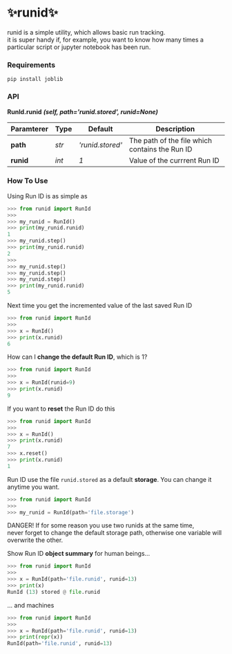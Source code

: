 # :sparkles:runid:sparkles:
runid is a simple utility, which allows basic run tracking.  
it is super handy if, for example, you want to know how many times a particular script or jupyter notebook has been run.


### Requirements

`pip install joblib`


### API

**RunId.runid** _**(self, path='runid.stored', runid=None)**_

Paramterer | Type | Default | Description
------------ | ------------- | ------------- | -------------
**path** | *str* | *'runid.stored'* | The path of the file which contains the Run ID
**runid** | *int* | *1* | Value of the currrent Run ID


### How To Use


Using Run ID is as simple as 
```python
>>> from runid import RunId
>>>
>>> my_runid = RunId()
>>> print(my_runid.runid)
1
>>> my_runid.step()
>>> print(my_runid.runid)
2
>>> 
>>> my_runid.step()
>>> my_runid.step()
>>> my_runid.step()
>>> print(my_runid.runid)
5
```


Next time you get the incremented value of the last saved Run ID
```python
>>> from runid import RunId
>>>
>>> x = RunId()
>>> print(x.runid)
6
```


How can I **change the default Run ID**, which is 1?
```python
>>> from runid import RunId
>>> 
>>> x = RunId(runid=9)
>>> print(x.runid)
9
```


If you want to **reset** the Run ID do this
```python
>>> from runid import RunId
>>>
>>> x = RunId()
>>> print(x.runid)
7
>>> x.reset()
>>> print(x.runid)
1
```


Run ID use the file `runid.stored` as a default **storage**. You can change it anytime you want.
```python
>>> from runid import RunId
>>>
>>> my_runid = RunId(path='file.storage')
```
DANGER! If for some reason you use two runids at the same time,  
never forget to change the default storage path, otherwise one variable will overwrite the other.


Show Run ID **object summary** for human beings...
```python
>>> from runid import RunId
>>> 
>>> x = RunId(path='file.runid', runid=13)
>>> print(x)
RunId (13) stored @ file.runid
```


... and machines
```python
>>> from runid import RunId
>>> 
>>> x = RunId(path='file.runid', runid=13)
>>> print(repr(x))
RunId(path='file.runid', runid=13)
```

